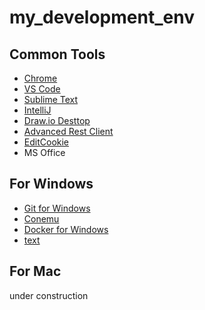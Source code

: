 # my_development_env

## Common Tools

- [Chrome](https://www.google.co.jp/chrome/browser/desktop/index.html)
- [VS Code](https://code.visualstudio.com/)
- [Sublime Text](https://www.sublimetext.com/)
- [IntelliJ](https://www.jetbrains.com/idea/download/#section=windows)
- [Draw.io Desttop](https://chrome.google.com/webstore/detail/drawio-desktop/pebppomjfocnoigkeepgbmcifnnlndla?gl=JP&hl=ja)
- [Advanced Rest Client](https://chrome.google.com/webstore/detail/advanced-rest-client/hgmloofddffdnphfgcellkdfbfbjeloo)
- [EditCookie](https://chrome.google.com/webstore/detail/editthiscookie/fngmhnnpilhplaeedifhccceomclgfbg?hl=ja)
- MS Office

## For Windows

- [Git for Windows](http://gitforwindows.org/)
- [Conemu](https://conemu.github.io/)
- [Docker for Windows](https://docs.docker.com/docker-for-windows/install/)
- [text](url)

## For Mac

under construction
